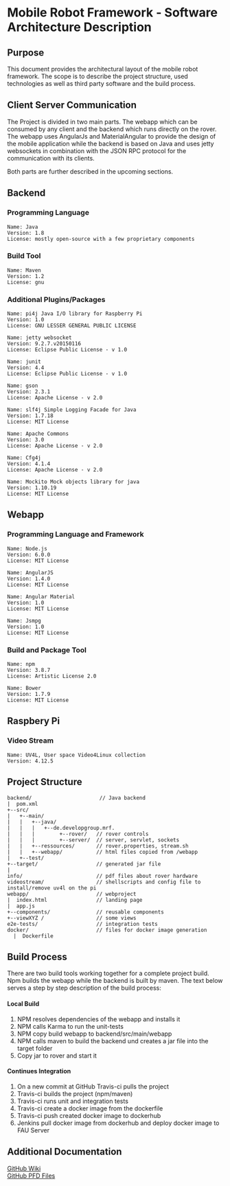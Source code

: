 # Mobile Robot Framework - Software Architecture Description

## Purpose

This document provides the architectural layout of the mobile robot framework. The scope is to describe the project structure, used technologies as well as third party software and the build process.

## Client Server Communication
The Project is divided in two main parts. The webapp which can be consumed by any client and the backend which runs directly on the rover.    
The webapp uses AngularJs and MaterialAngular to provide the design of the mobile application while the backend is based on Java and uses jetty websockets in combination with the JSON RPC protocol for the  communication with its clients.

Both parts are further described in the upcoming sections. 

## Backend

### Programming Language
``` 
Name: Java  
Version: 1.8 
License: mostly open-source with a few proprietary components
```

### Build Tool
``` 
Name: Maven
Version: 1.2
License: gnu
``` 

### Additional Plugins/Packages
``` 
Name: pi4j Java I/O library for Raspberry Pi
Version: 1.0 
License: GNU LESSER GENERAL PUBLIC LICENSE   
``` 
``` 
Name: jetty websocket
Version: 9.2.7.v20150116
License: Eclipse Public License - v 1.0 
``` 
``` 
Name: junit
Version: 4.4 
License: Eclipse Public License - v 1.0 
``` 
``` 
Name: gson
Version: 2.3.1 
License: Apache License - v 2.0
``` 
``` 
Name: slf4j Simple Logging Facade for Java
Version: 1.7.18 
License: MIT License
``` 
``` 
Name: Apache Commons
Version: 3.0  
License: Apache License - v 2.0
``` 
``` 
Name: Cfg4j
Version: 4.1.4 
License: Apache License - v 2.0
``` 
``` 
Name: Mockito Mock objects library for java 
Version: 1.10.19 
License: MIT License
``` 


## Webapp

### Programming Language and Framework
``` 
Name: Node.js 
Version: 6.0.0
License: MIT License
``` 
``` 
Name: AngularJS
Version: 1.4.0
License: MIT License
``` 
``` 
Name: Angular Material
Version: 1.0
License: MIT License
``` 
``` 
Name: Jsmpg
Version: 1.0
License: MIT License
``` 

### Build and Package Tool
``` 
Name: npm
Version: 3.8.7
License: Artistic License 2.0
``` 
``` 
Name: Bower 
Version: 1.7.9
License: MIT License
``` 

## Raspbery Pi

### Video Stream

```
Name: UV4L, User space Video4Linux collection
Version: 4.12.5
```

## Project Structure
```
backend/                      // Java backend 
|  pom.xml                
+--src/  
|   +--main/  
|   |   +--java/  
|   |   |   +--de.developgroup.mrf.  
|   |   |        +--rover/   // rover controls
|   |   |        +--server/  // server, servlet, sockets
|   |   +--ressources/       // rover.properties, stream.sh
|   |   +--webapp/           // html files copied from /webapp
|   +--test/  
+--target/	                 // generated jar file  
|  
info/                        // pdf files about rover hardware
videostream/		         // shellscripts and config file to install/remove uv4l on the pi
webapp/                      // webproject
|  index.html                // landing page
|  app.js
+--components/               // reusable components
+--viewXYZ /                 // some views
e2e-tests/                   // integration tests
docker/                      // files for docker image generation
  |  Dockerfile  
```
## Build Process
There are two build tools working together for a complete project build. Npm builds the webapp while the backend is built by maven.
The text below serves a step by step description of the build process:

#### Local Build    
1. NPM resolves dependencies of the webapp and installs it     
2. NPM calls Karma to run the unit-tests     
2. NPM copy build webapp to backend/src/main/webapp    
3. NPM calls maven to build the backend und creates a jar file into the target folder      
4. Copy jar to rover and start it   

#### Continues Integration     
1. On a new commit at GitHub Travis-ci pulls the project   
2. Travis-ci builds the project (npm/maven)    
3. Travis-ci runs unit and integration tests    
4. Travis-ci create a docker image from the dockerfile     
5. Travis-ci push created docker image to dockerhub     
6. Jenkins pull docker image from dockerhub and deploy docker image to FAU Server     

## Additional Documentation
[GitHub Wiki](https://github.com/weiss19ja/amos-ss16-proj2/wiki)     
[GitHub PFD Files](https://github.com/weiss19ja/amos-ss16-proj2/tree/master/info)    
